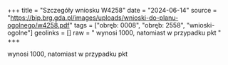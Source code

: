 +++
title = "Szczegóły wniosku W4258"
date = "2024-06-14"
source = "https://bip.brg.gda.pl/images/uploads/wnioski-do-planu-ogolnego/w4258.pdf"
tags = ["obręb: 0008", "obręb: 2558", "wnioski-ogolne"]
geolinks = []
raw = " wynosi 1000, natomiast w przypadku pkt "
+++

 wynosi 1000, natomiast w przypadku pkt 


